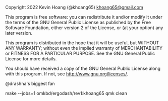  Copyright 2022 Kevin Hoang (@khoang65) <khoang65@gmail.com>

 This program is free software: you can redistribute it and/or modify
 it under the terms of the GNU General Public License as published by
 the Free Software Foundation, either version 2 of the License, or
 (at your option) any later version.

 This program is distributed in the hope that it will be useful,
 but WITHOUT ANY WARRANTY; without even the implied warranty of
 MERCHANTABILITY or FITNESS FOR A PARTICULAR PURPOSE.  See the
 GNU General Public License for more details.

 You should have received a copy of the GNU General Public License
 along with this program.  If not, see <http://www.gnu.org/licenses/>.


@drashna's biggest fan

make --jobs=1 omkbd/ergodash/rev1:khoang65
qmk clean